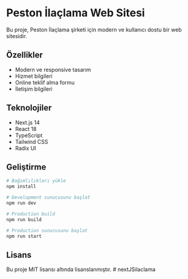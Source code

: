 # Peston İlaçlama Web Sitesi

Bu proje, Peston İlaçlama şirketi için modern ve kullanıcı dostu bir web sitesidir.

## Özellikler

- Modern ve responsive tasarım
- Hizmet bilgileri
- Online teklif alma formu
- İletişim bilgileri

## Teknolojiler

- Next.js 14
- React 18
- TypeScript
- Tailwind CSS
- Radix UI

## Geliştirme

```bash
# Bağımlılıkları yükle
npm install

# Development sunucusunu başlat
npm run dev

# Production build
npm run build

# Production sunucusunu başlat
npm run start
```

## Lisans

Bu proje MIT lisansı altında lisanslanmıştır. # nextJSilaclama
